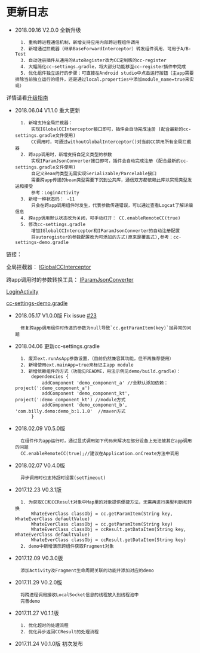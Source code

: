 
# 更新日志

- 2018.09.16 V2.0.0 全新升级


        1. 重构跨进程通信机制，新增支持应用内部跨进程组件调用
        2. 新增通过拦截器（继承BaseForwardInterceptor）转发组件调用，可用于A/B-Test
        3. 自动注册插件从通用的AutoRegister改为CC定制版的cc-register
        4. 大幅简化cc-settings.gradle，将大部分功能移至cc-register插件中完成
        5. 优化组件独立运行的步骤：可直接在Android studio中点击运行按钮（主app需要排除当前独立运行的组件，还是通过local.properties中添加module_name=true来实现）
        
详情请看[升级指南](../2.0升级指南.MD)

- 2018.06.04 V1.1.0 重大更新


        1. 新增支持全局拦截器： 
            实现IGlobalCCInterceptor接口即可，插件会自动完成注册 (配合最新的cc-settings.gradle文件使用)
            CC调用时，可通过withoutGlobalInterceptor()对当前CC禁用所有全局拦截器
        2. 跨app调用时，新增支持自定义类型的参数
            实现IParamJsonConverter接口即可，插件会自动完成注册 (配合最新的cc-settings.gradle文件使用)
            自定义Bean的类型无需实现Serializable/Parcelable接口
            需要跨app传递的bean类型需要下沉到公共库，通信双方都依赖此库以实现类型发送和接受
            参考：LoginActivity
        3. 新增一种状态码： -11
            只会在跨app调用组件时发生，代表参数传递错误，可以通过查看Logcat了解详细信息
        4. 跨app调用默认状态改为关闭，可手动打开： CC.enableRemoteCC(true)
        5. 修改cc-settings.gradle
            增加IGlobalCCInterceptor和IParamJsonConverter的自动注册配置
            将autoregister的参数配置改为可添加的方式(原来是覆盖式),参考：cc-settings-demo.gradle

链接：

全局拦截器：
[IGlobalCCInterceptor](https://github.com/luckybilly/CC/blob/master/cc/src/main/java/com/billy/cc/core/component/IGlobalCCInterceptor.java)

跨app调用时的参数转换工具：
[IParamJsonConverter](https://github.com/luckybilly/CC/blob/master/cc/src/main/java/com/billy/cc/core/component/IParamJsonConverter.java)

[LoginActivity](https://github.com/luckybilly/CC/blob/master/demo_component_b/src/main/java/com/billy/cc/demo/component/b/LoginActivity.java)

[cc-settings-demo.gradle](https://github.com/luckybilly/CC/blob/master/cc-settings-demo.gradle)

- 2018.05.17 V1.0.0版 Fix issue [#23](https://github.com/luckybilly/CC/issues/23)


        修复跨app调用组件时传递的参数为null导致`cc.getParamItem(key)`抛异常的问题

- 2018.04.06 更新cc-settings.gradle


        1. 废弃ext.runAsApp参数设置，（目前仍然兼容其功能，但不再推荐使用）
        2. 新增使用ext.mainApp=true来标记主app module
        3. 新增依赖组件的方式（功能见README，用法示例见demo/build.gradle）： 
            dependencies {
                addComponent 'demo_component_a' //会默认添加依赖：project(':demo_component_a')
                addComponent 'demo_component_kt', project(':demo_component_kt') //module方式
                addComponent 'demo_component_b', 'com.billy.demo:demo_b:1.1.0'  //maven方式
            }
        

- 2018.02.09 V0.5.0版

        
        在组件作为app运行时，通过显式调用如下代码来解决在部分设备上无法被其它app调用的问题
        CC.enableRemoteCC(true);//建议在Application.onCreate方法中调用

- 2018.02.07 V0.4.0版

        
        异步调用时也支持超时设置(setTimeout)

- 2017.12.23 V0.3.1版

        
        1. 为获取CC和CCResult对象中Map里的对象提供便捷方法，无需再进行类型判断和转换
            WhateEverClass classObj = cc.getParamItem(String key, WhateEverClass defaultValue)
            WhateEverClass classObj = cc.getParamItem(String key)
            WhateEverClass classObj = ccResult.getDataItem(String key, WhateEverClass defaultValue)
            WhateEverClass classObj = ccResult.getDataItem(String key)
        2. demo中新增演示跨组件获取Fragment对象
            
        

- 2017.12.09 V0.3.0版

    
        添加Activity及Fragment生命周期关联的功能并添加对应的demo

- 2017.11.29 V0.2.0版


        将跨进程调用接收LocalSocket信息的线程放入到线程池中
        完善demo
        
- 2017.11.27 V0.1.1版
    
    
        1. 优化超时的处理流程
        2. 优化异步返回CCResult的处理流程

- 2017.11.24 V0.1.0版 初次发布